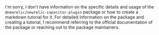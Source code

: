 I'm sorry, I don't have information on the specific details and usage of the `@newrelic/newrelic-capacitor-plugin` package or how to create a markdown tutorial for it. For detailed information on the package and creating a tutorial, I recommend referring to the official documentation of the package or reaching out to the package maintainers.